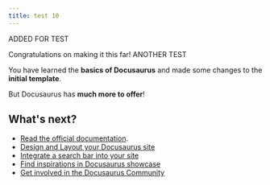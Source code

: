 ```yaml
---
title: test 10
---
```

ADDED FOR TEST

Congratulations on making it this far! ANOTHER TEST

You have learned the **basics of Docusaurus** and made some changes to the **initial template**.

But Docusaurus has **much more to offer**!

## What's next?

- [Read the official documentation](https://v2.docusaurus.io/).
- [Design and Layout your Docusaurus site](https://v2.docusaurus.io/docs/styling-layout)
- [Integrate a search bar into your site](https://v2.docusaurus.io/docs/search)
- [Find inspirations in Docusaurus showcase](https://v2.docusaurus.io/showcase)
- [Get involved in the Docusaurus Community](https://v2.docusaurus.io/community/support)
